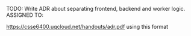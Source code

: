 TODO: Write ADR about separating frontend, backend and worker logic.
ASSIGNED TO: 

https://csse6400.uqcloud.net/handouts/adr.pdf using this format